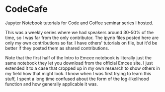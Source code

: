 # CodeCafe
Jupyter Notebook tutorials for Code and Coffee seminar series I hosted.

This was a weekly series where we had speakers around 30-50% of the time, so I was far from the only contributor. The ipynb files posted here are only my own contributions so far. I have others' tutorials on file, but it'd be better if they posted them as shared contributions.

Note that the first half of the Intro to Emcee notebook is literally just the same notebook they let you download from the official Emcee site. I just extended it to a case that cropped up in my own research to show others in my field how that might look. I know when I was first trying to learn this stuff, I spent a long time confused about the form of the log-likelihood function and how generally applicable it was.
